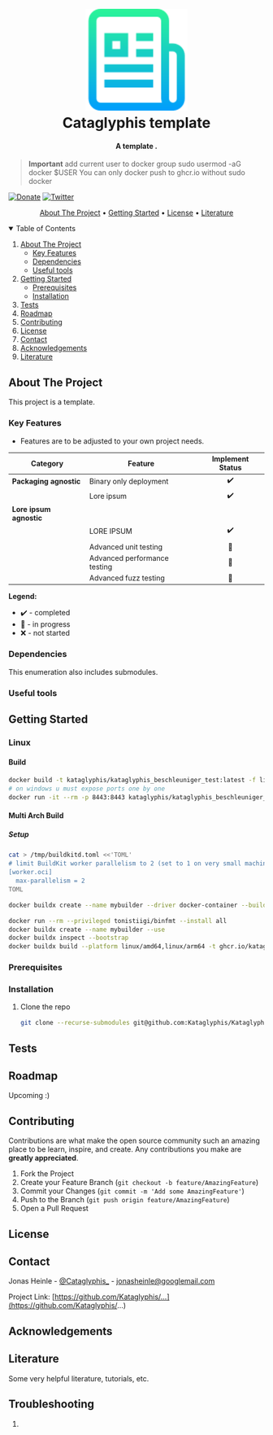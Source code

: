 <h1 align="center">
  <br>
  <a href="https://jonasheinle.de"><img src="images/logo.png" alt="logo" width="200"></a>
  <br>
  Cataglyphis template
  <br>
</h1>

<!-- <h1 align="center">
  <br>
  <a href="https://jonasheinle.de"><img src="images/vulkan-logo.png" alt="VulkanEngine" width="200"></a>
  <a href="https://jonasheinle.de"><img src="images/Engine_logo.png" alt="VulkanEngine" width="200"></a>
  <a href="https://jonasheinle.de"><img src="images/glm_logo.png" alt="VulkanEngine" width="200"></a>
</h1> -->

<h4 align="center">A template <a href="https://jonasheinle.de" target="_blank"></a>.</h4>

> **Important** add current user to docker group
> sudo usermod -aG docker $USER
> You can only docker push to ghcr.io without sudo docker

<!-- [![Linux build](https://github.com/Kataglyphis/GraphicsEngineVulkan/actions/workflows/Linux.yml/badge.svg)](https://github.com/Kataglyphis/GraphicsEngineVulkan/actions/workflows/Linux.yml)
[![Windows build](https://github.com/Kataglyphis/GraphicsEngineVulkan/actions/workflows/Windows.yml/badge.svg)](https://github.com/Kataglyphis/GraphicsEngineVulkan/actions/workflows/Windows.yml)
[![TopLang](https://img.shields.io/github/languages/top/Kataglyphis/GraphicsEngineVulkan)]() -->
[![Donate](https://img.shields.io/badge/Donate-PayPal-green.svg)](https://www.paypal.com/paypalme/JonasHeinle)
[![Twitter](https://img.shields.io/twitter/follow/Cataglyphis_?style=social)](https://twitter.com/Cataglyphis_)

<p align="center">
  <a href="#about-the-project">About The Project</a> •
  <a href="#getting-started">Getting Started</a> •
  <a href="#license">License</a> •
  <a href="#literature">Literature</a>
</p>

<!-- TABLE OF CONTENTS -->
<details open="open">
  <summary>Table of Contents</summary>
  <ol>
    <li>
      <a href="#about-the-project">About The Project</a>
      <ul>
        <li><a href="#key-features">Key Features</a></li>
      </ul>
      <ul>
        <li><a href="#dependencies">Dependencies</a></li>
      </ul>
      <ul>
        <li><a href="#useful-tools">Useful tools</a></li>
      </ul>
    </li>
    <li>
      <a href="#getting-started">Getting Started</a>
      <ul>
        <li><a href="#prerequisites">Prerequisites</a></li>
        <li><a href="#installation">Installation</a></li>
      </ul>
    </li>
    <li><a href="#tests">Tests</a></li>
    <li><a href="#roadmap">Roadmap</a></li>
    <li><a href="#contributing">Contributing</a></li>
    <li><a href="#license">License</a></li>
    <li><a href="#contact">Contact</a></li>
    <li><a href="#acknowledgements">Acknowledgements</a></li>
    <li><a href="#literature">Literature</a></li>
  </ol>
</details>

<!-- ABOUT THE PROJECT -->
## About The Project

<!-- <h1 align="center">
  <br>
  <a href="https://jonasheinle.de"><img src="images/Screenshot1.png" alt="VulkanEngine" width="400"></a>
  <a href="https://jonasheinle.de"><img src="images/Screenshot2.png" alt="VulkanEngine" width="400"></a>
  <a href="https://jonasheinle.de"><img src="images/Screenshot3.png" alt="VulkanEngine" width="700"></a>
</h1> -->

<!-- [![Kataglyphis Engine][product-screenshot1]](https://jonasheinle.de)
[![Kataglyphis Engine][product-screenshot2]](https://jonasheinle.de)
[![Kataglyphis Engine][product-screenshot3]](https://jonasheinle.de) -->

This project is a template. 

### Key Features


- Features are to be adjusted to your own project needs.


<div align="center">


|            Category           |           Feature                             |  Implement Status  |
|-------------------------------|-----------------------------------------------|:------------------:|
|  **Packaging agnostic**       | Binary only deployment                        |         ✔️         |
|                               | Lore ipsum                                    |         ✔️         |
|  **Lore ipsum agnostic**      |                                               |                    |
|                               | LORE IPSUM                                    |         ✔️         |
|                               |                                               |                    |
|                               | Advanced unit testing                         |         🔶         |
|                               | Advanced performance testing                  |         🔶         |
|                               | Advanced fuzz testing                         |         🔶         |

</div>

**Legend:**
- ✔️ - completed  
- 🔶 - in progress  
- ❌ - not started

### Dependencies
This enumeration also includes submodules.
<!-- * [Vulkan 1.3](https://www.vulkan.org/) -->

### Useful tools

<!-- * [cppcheck](https://cppcheck.sourceforge.io/) -->

<!-- GETTING STARTED -->
## Getting Started

### Linux

#### Build

```bash
docker build -t kataglyphis/kataglyphis_beschleuniger_test:latest -f linux/Dockerfile  .
# on windows u must expose ports one by one
docker run -it --rm -p 8443:8443 kataglyphis/kataglyphis_beschleuniger_test:latest
```

#### Multi Arch Build
##### Setup

```bash
cat > /tmp/buildkitd.toml <<'TOML'
# limit BuildKit worker parallelism to 2 (set to 1 on very small machines)
[worker.oci]
  max-parallelism = 2
TOML
```

```bash
docker buildx create --name mybuilder --driver docker-container --buildkitd-config /tmp/buildkitd.toml --use --bootstrap
```

```bash
docker run --rm --privileged tonistiigi/binfmt --install all
docker buildx create --name mybuilder --use
docker buildx inspect --bootstrap
docker buildx build --platform linux/amd64,linux/arm64 -t ghcr.io/kataglyphis/kataglyphis_beschleuniger:latest -f linux/Dockerfile  . --push
```

### Prerequisites

### Installation

1. Clone the repo
   ```sh
   git clone --recurse-submodules git@github.com:Kataglyphis/Kataglyphis-DockerHub.git
   ```

## Tests

<!-- ROADMAP -->
## Roadmap
Upcoming :)
<!-- See the [open issues](https://github.com/othneildrew/Best-README-Template/issues) for a list of proposed features (and known issues). -->



<!-- CONTRIBUTING -->
## Contributing

Contributions are what make the open source community such an amazing place to be learn, inspire, and create. Any contributions you make are **greatly appreciated**.

1. Fork the Project
2. Create your Feature Branch (`git checkout -b feature/AmazingFeature`)
3. Commit your Changes (`git commit -m 'Add some AmazingFeature'`)
4. Push to the Branch (`git push origin feature/AmazingFeature`)
5. Open a Pull Request


<!-- LICENSE -->
## License

<!-- CONTACT -->
## Contact

Jonas Heinle - [@Cataglyphis_](https://twitter.com/Cataglyphis_) - jonasheinle@googlemail.com

Project Link: [https://github.com/Kataglyphis/...](https://github.com/Kataglyphis/...)


<!-- ACKNOWLEDGEMENTS -->
## Acknowledgements

<!-- Thanks for free 3D Models: 
* [Morgan McGuire, Computer Graphics Archive, July 2017 (https://casual-effects.com/data)](http://casual-effects.com/data/)
* [Viking room](https://sketchfab.com/3d-models/viking-room-a49f1b8e4f5c4ecf9e1fe7d81915ad38) -->

## Literature 

Some very helpful literature, tutorials, etc. 


## Troubleshooting
1. 
<!-- CMake/C++
* [Cpp best practices](https://github.com/cpp-best-practices/cppbestpractices)

Vulkan
* [Udemy course by Ben Cook](https://www.udemy.com/share/102M903@JMHgpMsdMW336k2s5Ftz9FMx769wYAEQ7p6GMAPBsFuVUbWRgq7k2uY6qBCG6UWNPQ==/)
* [Vulkan Tutorial](https://vulkan-tutorial.com/)
* [Vulkan Raytracing Tutorial](https://developer.nvidia.com/rtx/raytracing/vkray)
* [Vulkan Tutorial; especially chapter about integrating imgui](https://frguthmann.github.io/posts/vulkan_imgui/)
* [NVidia Raytracing tutorial with Vulkan](https://nvpro-samples.github.io/vk_raytracing_tutorial_KHR/)
* [Blog from Sascha Willems](https://www.saschawillems.de/)

Physically Based Shading
* [Advanced Global Illumination by Dutre, Bala, Bekaert](https://www.oreilly.com/library/view/advanced-global-illumination/9781439864951/)
* [The Bible: PBR book](https://pbr-book.org/3ed-2018/Reflection_Models/Microfacet_Models)
* [Real shading in Unreal engine 4](https://blog.selfshadow.com/publications/s2013-shading-course/karis/s2013_pbs_epic_notes_v2.pdf)
* [Physically Based Shading at Disney](https://blog.selfshadow.com/publications/s2012-shading-course/burley/s2012_pbs_disney_brdf_notes_v3.pdf)
* [RealTimeRendering](https://www.realtimerendering.com/)
* [Understanding the Masking-Shadowing Function in Microfacet-Based BRDFs](https://hal.inria.fr/hal-01024289/)
* [Sampling the GGX Distribution of Visible Normals](https://pdfs.semanticscholar.org/63bc/928467d760605cdbf77a25bb7c3ad957e40e.pdf)

Path tracing
* [NVIDIA Path tracing Tutorial](https://github.com/nvpro-samples/vk_mini_path_tracer/blob/main/vk_mini_path_tracer/main.cpp) -->
